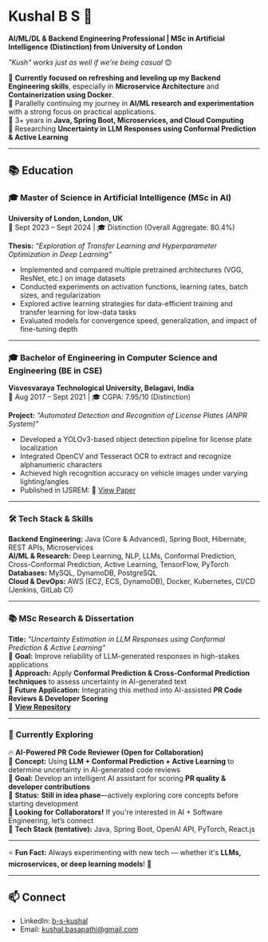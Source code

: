 # Kushal B S 👋
**AI/ML/DL & Backend Engineering Professional | MSc in Artificial Intelligence (Distinction) from University of London**

*"Kush" works just as well if we're being casual* 😊

🔹 **Currently focused on refreshing and leveling up my Backend Engineering skills**, especially in **Microservice Architecture** and **Containerization using Docker**.  
🔹 Parallelly continuing my journey in **AI/ML research and experimentation** with a strong focus on practical applications.  
🔹 3+ years in **Java, Spring Boot, Microservices, and Cloud Computing**  
🔹 Researching **Uncertainty in LLM Responses using Conformal Prediction & Active Learning**

---

## 📚 Education

### 🎓 Master of Science in Artificial Intelligence (MSc in AI)  
**University of London, London, UK**  
📅 Sept 2023 – Sept 2024 | 🎓 Distinction (Overall Aggregate: 80.4%)

**Thesis:** *"Exploration of Transfer Learning and Hyperparameter Optimization in Deep Learning"*  
- Implemented and compared multiple pretrained architectures (VGG, ResNet, etc.) on image datasets  
- Conducted experiments on activation functions, learning rates, batch sizes, and regularization  
- Explored active learning strategies for data-efficient training and transfer learning for low-data tasks  
- Evaluated models for convergence speed, generalization, and impact of fine-tuning depth

---

### 🎓 Bachelor of Engineering in Computer Science and Engineering (BE in CSE)  
**Visvesvaraya Technological University, Belagavi, India**  
📅 Aug 2017 – Sept 2021 | 🎓 CGPA: 7.95/10 (Distinction)

**Project:** *"Automated Detection and Recognition of License Plates (ANPR System)"*  
- Developed a YOLOv3-based object detection pipeline for license plate localization  
- Integrated OpenCV and Tesseract OCR to extract and recognize alphanumeric characters  
- Achieved high recognition accuracy on vehicle images under varying lighting/angles  
- Published in IJSREM: 🔗 [View Paper](https://ijsrem.com/download/automated-detection-and-recognition-of-license-plate/)

---

### 🛠️ Tech Stack & Skills

**Backend Engineering:** Java (Core & Advanced), Spring Boot, Hibernate, REST APIs, Microservices  
**AI/ML & Research:** Deep Learning, NLP, LLMs, Conformal Prediction, Cross-Conformal Prediction, Active Learning, TensorFlow, PyTorch  
**Databases:** MySQL, DynamoDB, PostgreSQL  
**Cloud & DevOps:** AWS (EC2, ECS, DynamoDB), Docker, Kubernetes, CI/CD (Jenkins, GitLab CI)

---

### 📚 MSc Research & Dissertation  
**Title:** *"Uncertainty Estimation in LLM Responses using Conformal Prediction & Active Learning"*  
🔹 **Goal:** Improve reliability of LLM-generated responses in high-stakes applications  
🔹 **Approach:** Apply **Conformal Prediction & Cross-Conformal Prediction techniques** to assess uncertainty in AI-generated text  
🔹 **Future Application:** Integrating this method into AI-assisted **PR Code Reviews & Developer Scoring**  
🔗 [**View Repository**](https://github.com/Kushal-B-S/MSc-Dissertation-Deep-Learning) 

---

### 🚧 Currently Exploring

🔥 **AI-Powered PR Code Reviewer (Open for Collaboration)**  
🔹 **Concept:** Using **LLM + Conformal Prediction + Active Learning** to determine uncertainty in AI-generated code reviews  
🔹 **Goal:** Develop an intelligent AI assistant for scoring **PR quality & developer contributions**  
🔹 **Status:** **Still in idea phase**—actively exploring core concepts before starting development  
🔹 **Looking for Collaborators!** If you're interested in AI + Software Engineering, let’s connect  
🔹 **Tech Stack (tentative):** Java, Spring Boot, OpenAI API, PyTorch, React.js

---

⭐ **Fun Fact:** Always experimenting with new tech — whether it's **LLMs, microservices, or deep learning models**! 🚀

---

## 📫 Connect

- LinkedIn: [b-s-kushal](https://www.linkedin.com/in/b-s-kushal/)
- Email: kushal.basapathi@gmail.com
